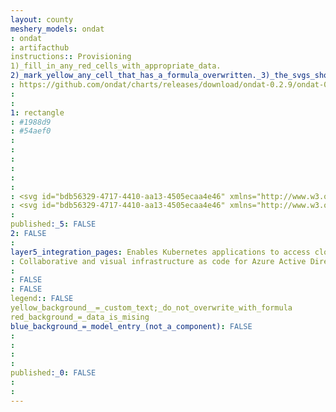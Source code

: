 ```yaml
---
layout: county 
meshery_models: ondat
: ondat
: artifacthub
instructions:: Provisioning
1)_fill_in_any_red_cells_with_appropriate_data.
2)_mark_yellow_any_cell_that_has_a_formula_overwritten._3)_the_svgs_shouldn't_have_xml_header_they_are_added_programmatically_through_workflows: Security & Compliance
: https://github.com/ondat/charts/releases/download/ondat-0.2.9/ondat-0.2.9.tgz
: 
: 
1: rectangle
: #1988d9
: #54aef0
: 
: 
: 
: 
: 
: 
: <svg id="bdb56329-4717-4410-aa13-4505ecaa4e46" xmlns="http://www.w3.org/2000/svg" width="18" height="18" viewBox="0 0 18 18"><defs><linearGradient id="ba2610c3-a45a-4e7e-a0c0-285cfd7e005d" x1="13.25" y1="13.02" x2="8.62" y2="4.25" gradientUnits="userSpaceOnUse"><stop offset="0" stop-color="#1988d9" /><stop offset="0.9" stop-color="#54aef0" /></linearGradient><linearGradient id="bd8f618b-4f2f-4cb7-aff0-2fd2d211326d" x1="11.26" y1="10.47" x2="14.46" y2="15.99" gradientUnits="userSpaceOnUse"><stop offset="0.1" stop-color="#54aef0" /><stop offset="0.29" stop-color="#4fabee" /><stop offset="0.51" stop-color="#41a2e9" /><stop offset="0.74" stop-color="#2a93e0" /><stop offset="0.88" stop-color="#1988d9" /></linearGradient></defs><title>Icon-identity-221</title><polygon points="1.01 10.19 8.93 15.33 16.99 10.17 18 11.35 8.93 17.19 0 11.35 1.01 10.19" fill="#50e6ff" /><polygon points="1.61 9.53 8.93 0.81 16.4 9.54 8.93 14.26 1.61 9.53" fill="#fff" /><polygon points="8.93 0.81 8.93 14.26 1.61 9.53 8.93 0.81" fill="#50e6ff" /><polygon points="8.93 0.81 8.93 14.26 16.4 9.54 8.93 0.81" fill="url(#ba2610c3-a45a-4e7e-a0c0-285cfd7e005d)" /><polygon points="8.93 7.76 16.4 9.54 8.93 14.26 8.93 7.76" fill="#53b1e0" /><polygon points="8.93 14.26 1.61 9.53 8.93 7.76 8.93 14.26" fill="#9cebff" /><polygon points="8.93 17.19 18 11.35 16.99 10.17 8.93 15.33 8.93 17.19" fill="url(#bd8f618b-4f2f-4cb7-aff0-2fd2d211326d)" /></svg>
: <svg id="bdb56329-4717-4410-aa13-4505ecaa4e46" xmlns="http://www.w3.org/2000/svg" width="18" height="18" viewBox="0 0 18 18"> <defs> <linearGradient id="ba2610c3-a45a-4e7e-a0c0-285cfd7e005d" x1="13.25" y1="13.02" x2="8.62" y2="4.25" gradientUnits="userSpaceOnUse"> <stop offset="0" stop-color="#FFF" /> <stop offset="0.9" stop-color="#FFF" /> </linearGradient> <linearGradient id="bd8f618b-4f2f-4cb7-aff0-2fd2d211326d" x1="11.26" y1="10.47" x2="14.46" y2="15.99" gradientUnits="userSpaceOnUse"> <stop offset="0.1" stop-color="#FFF" /> <stop offset="0.29" stop-color="#FFF" /> <stop offset="0.51" stop-color="#FFF" /> <stop offset="0.74" stop-color="#FFF" /> <stop offset="0.88" stop-color="#FFF" /> </linearGradient> </defs> <title>Icon-identity-221</title> <polygon points="1.01 10.19 8.93 15.33 16.99 10.17 18 11.35 8.93 17.19 0 11.35 1.01 10.19" fill="#FFF" /> <polygon points="1.61 9.53 8.93 0.81 16.4 9.54 8.93 14.26 1.61 9.53" fill="#fff" /> <polygon points="8.93 0.81 8.93 14.26 1.61 9.53 8.93 0.81" fill="#FFF" /> <polygon points="8.93 0.81 8.93 14.26 16.4 9.54 8.93 0.81" fill="url(#ba2610c3-a45a-4e7e-a0c0-285cfd7e005d)" /> <polygon points="8.93 7.76 16.4 9.54 8.93 14.26 8.93 7.76" fill="#FFF" /> <polygon points="8.93 14.26 1.61 9.53 8.93 7.76 8.93 14.26" fill="#FFF" /> <polygon points="8.93 17.19 18 11.35 16.99 10.17 8.93 15.33 8.93 17.19" fill="url(#bd8f618b-4f2f-4cb7-aff0-2fd2d211326d)" /> </svg>
: 
published:_5: FALSE
2: FALSE
: 
layer5_integration_pages: Enables Kubernetes applications to access cloud resources securely with Azure Active Directory (AAD).
: Collaborative and visual infrastructure as code for Azure Active Directory (AAD)
: 
: FALSE
: FALSE
legend:: FALSE
yellow_background__=_custom_text;_do_not_overwrite_with_formula
red_background_=_data_is_mising
blue_background_=_model_entry_(not_a_component): FALSE
: 
: 
: 
: 
published:_0: FALSE
: 
: 
---
```

